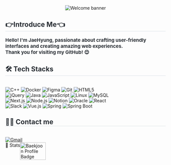 <div style="text-align: center;">
    <img src="https://capsule-render.vercel.app/api?type=waving&color=0:5842bc,100:12307e&height=240&text=Welcome%20to%20my%20GitHub&animation=fadeIn&fontColor=ffffff&fontSize=60" 
         alt="Welcome banner" />
</div>

<div style="text-align: left;"> 
    <h2 style="border-bottom: 1px solid #d8dee4; color: #282d33;"> 👉Introduce Me👈 </h2>  
    <div style="font-weight: 700; font-size: 15px; color: #282d33;"> 
        Hello! I'm JaeHyung, passionate about crafting user-friendly interfaces and creating amazing web experiences. <br>
        Thank you for visiting my GitHub! 😊
    </div> 
</div>

<div style="text-align: left;">
    <h2 style="border-bottom: 1px solid #d8dee4; color: #282d33;"> 🛠️ Tech Stacks </h2> 
    <br> 
    <div style="text-align: left;">
        <img src="https://img.shields.io/badge/C++-00599C?style=for-the-badge&logo=C%2B%2B&logoColor=white" alt="C++">
        <img src="https://img.shields.io/badge/Docker-2496ED?style=for-the-badge&logo=Docker&logoColor=white" alt="Docker">
        <img src="https://img.shields.io/badge/Figma-F24E1E?style=for-the-badge&logo=Figma&logoColor=white" alt="Figma">
        <img src="https://img.shields.io/badge/Git-F05032?style=for-the-badge&logo=Git&logoColor=white" alt="Git">
        <img src="https://img.shields.io/badge/HTML5-E34F26?style=for-the-badge&logo=HTML5&logoColor=white" alt="HTML5">
        <br>
        <img src="https://img.shields.io/badge/jQuery-0769AD?style=for-the-badge&logo=jQuery&logoColor=white" alt="jQuery">
        <img src="https://img.shields.io/badge/Java-007396?style=for-the-badge&logo=Java&logoColor=white" alt="Java">
        <img src="https://img.shields.io/badge/Javascript-F7DF1E?style=for-the-badge&logo=Javascript&logoColor=white" alt="JavaScript">
        <img src="https://img.shields.io/badge/Linux-FCC624?style=for-the-badge&logo=Linux&logoColor=white" alt="Linux">
        <img src="https://img.shields.io/badge/MySQL-4479A1?style=for-the-badge&logo=MySQL&logoColor=white" alt="MySQL">
        <br>
        <img src="https://img.shields.io/badge/Next.js-000000?style=for-the-badge&logo=Next.js&logoColor=white" alt="Next.js">
        <img src="https://img.shields.io/badge/Node.js-339933?style=for-the-badge&logo=Node.js&logoColor=white" alt="Node.js">
        <img src="https://img.shields.io/badge/Notion-000000?style=for-the-badge&logo=Notion&logoColor=white" alt="Notion">
        <img src="https://img.shields.io/badge/Oracle-F80000?style=for-the-badge&logo=Oracle&logoColor=white" alt="Oracle">
        <img src="https://img.shields.io/badge/React-61DAFB?style=for-the-badge&logo=React&logoColor=white" alt="React">
        <br>
        <img src="https://img.shields.io/badge/Slack-4A154B?style=for-the-badge&logo=Slack&logoColor=white" alt="Slack">
        <img src="https://img.shields.io/badge/Vue.js-4FC08D?style=for-the-badge&logo=Vue.js&logoColor=white" alt="Vue.js">
        <img src="https://img.shields.io/badge/Spring-6DB33F?style=for-the-badge&logo=Spring&logoColor=white" alt="Spring">
        <img src="https://img.shields.io/badge/Spring Boot-6DB33F?style=for-the-badge&logo=Spring Boot&logoColor=white" alt="Spring Boot">
    </div>
</div>

<div style="text-align: left;">
    <h2 style="border-bottom: 1px solid #d8dee4; color: #282d33;"> 🧑‍💻 Contact me </h2> 
    <br> 
    <div style="text-align: left;">
        <a href="mailto:halfjhyung@gmail.com">
            <img src="https://img.shields.io/badge/Gmail-EA4335?style=for-the-badge&logo=Gmail&logoColor=white" alt="Gmail">
        </a>
    </div>  
</div>

<div style="text-align: left; display: flex;> 
    <h2 style="border-bottom: 1px solid #d8dee4; color: #282d33;"> 🏅 Stats </h2> 
    <img src="http://mazassumnida.wtf/api/v2/generate_badge?boj=publicdev" width="40%" alt="Baekjoon Profile Badge" style="margin-right: 20px; />
    <img src="https://github-readme-stats.vercel.app/api/top-langs/?username=Jaehyung-Dev&layout=compact&bg_color=60,dc5050,f29969&title_color=000000&text_color=000000" 
         alt="Top Languages" /> 
</div>

